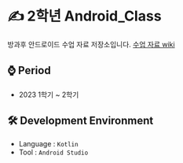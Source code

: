 # ✍ 2학년 Android_Class
방과후 안드로이드 수업 자료 저장소입니다. [수업 자료 wiki]()

## ⌚ Period
 - 2023 1학기 ~ 2학기

## 🛠 Development Environment
  - Language : `Kotlin`
  - Tool : `Android Studio`
